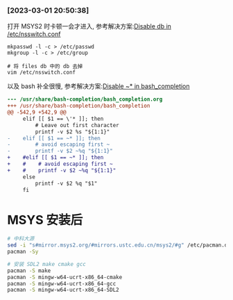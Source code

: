 
### [2023-03-01 20:50:38] 

打开 MSYS2 时卡顿一会才进入, 参考解决方案:[Disable db in /etc/nsswitch.conf](https://bjg.io/guide/cygwin-ad/)

```shell
mkpasswd -l -c > /etc/passwd
mkgroup -l -c > /etc/group

# 将 files db 中的 db 去掉
vim /etc/nsswitch.conf
```

以及 bash 补全很慢, 参考解决方案:[Disable ~* in bash_completion](https://gist.github.com/k-takata/9b8d143f0f3fef5abdab)

```patch
--- /usr/share/bash-completion/bash_completion.org
+++ /usr/share/bash-completion/bash_completion
@@ -542,9 +542,9 @@
     elif [[ $1 == \'* ]]; then
         # Leave out first character
         printf -v $2 %s "${1:1}"
-    elif [[ $1 == ~* ]]; then
-        # avoid escaping first ~
-        printf -v $2 ~%q "${1:1}"
+    #elif [[ $1 == ~* ]]; then
+    #    # avoid escaping first ~
+    #    printf -v $2 ~%q "${1:1}"
     else
         printf -v $2 %q "$1"
     fi
```


# MSYS 安装后

```sh
# 中科大源
sed -i "s#mirror.msys2.org/#mirrors.ustc.edu.cn/msys2/#g" /etc/pacman.d/mirrorlist*
pacman -Sy

# 安装 SDL2 make cmake gcc
pacman -S make
pacman -S mingw-w64-ucrt-x86_64-cmake
pacman -S mingw-w64-ucrt-x86_64-gcc
pacman -S mingw-w64-ucrt-x86_64-SDL2

```

